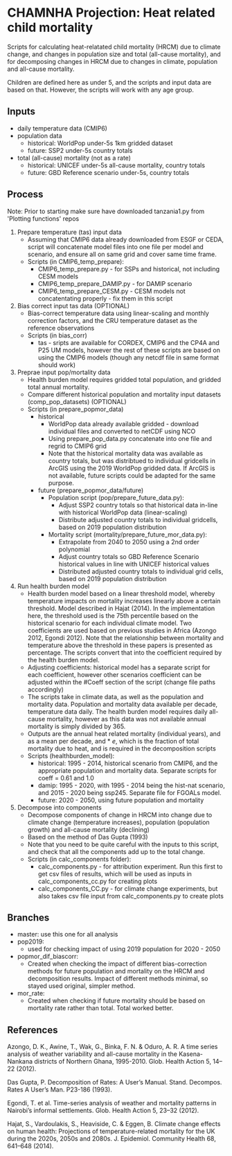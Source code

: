 # CHAMNHA Projection: Heat related child mortality
Scripts for calculating heat-relatated child mortality (HRCM) due to climate change, and changes in population size and total (all-cause mortality), and for decomposing changes in HRCM due to changes in climate, population and all-cause mortality. <br /> 

Children are defined here as under 5, and the scripts and input data are based on that. However, the scripts will work with any age group.

## Inputs
- daily temperature data (CMIP6)
- population data
  - historical: WorldPop under-5s 1km gridded dataset
  - future: SSP2 under-5s country totals 
- total (all-cause) mortality (not as a rate)
  - historical: UNICEF under-5s all-cause mortality, country totals
  - future: GBD Reference scenario under-5s, country totals

## Process

Note: Prior to starting make sure have downloaded tanzania1.py from 'Plotting functions' repos </br>


1. Prepare temperature (tas) input data
   - Assuming that CMIP6 data already downloaded from ESGF or CEDA, script will concatenate model files into one file per model and scenario, and ensure all on same grid and cover same time frame.
   - Scripts (in CMIP6_temp_prepare):
     - CMIP6_temp_prepare.py - for SSPs and historical, not including CESM models
     - CMIP6_temp_prepare_DAMIP.py - for DAMIP scenario
     - CMIP6_temp_prepare_CESM.py - CESM models not concatentating properly - fix them in this script
3. Bias correct input tas data (OPTIONAL)
   - Bias-correct temperature data using linear-scaling and monthly correction factors, and the CRU temperature dataset as the reference observations
   - Scripts (in bias_corr)
     - tas - sripts are available for CORDEX, CMIP6 and the CP4A and P25 UM models, however the rest of these scripts are based on using the CMIP6 models (though any netcdf file in same format should work)
4. Preprae input pop/mortality data
   - Health burden model requires gridded total population, and gridded total annual mortality.
   - Compare different historical population and mortality input datasets (comp_pop_datasets) (OPTIONAL)
   - Scripts (in prepare_popmor_data)
     - historical
       - WorldPop data already available gridded - download individual files and converted to netCDF using NCO
       - Using prepare_pop_data.py concatenate into one file and regrid to CMIP6 grid
       - Note that the historical mortality data was available as country totals, but was distribtued to individual gridcells in ArcGIS using the 2019 WorldPop gridded data. If ArcGIS is not available, future scripts could be adapted for the same purpose.
     - future (prepare_popmor_data/future)
       - Population script (pop/prepare_future_data.py):
         - Adjust SSP2 country totals so that historical data in-line with historical WorldPop data (linear-scaling)
         - Distribute adjusted country totals to individual gridcells, based on 2019 population distribution
       - Mortality script (mortality/prepare_future_mor_data.py):
         - Extrapolate from 2040 to 2050 using a 2nd order polynomial
         - Adjust country totals so GBD Reference Scenario historical values in line with UNICEF historical values
         - Distributed adjusted country totals to individual grid cells, based on 2019 population distribution
5. Run health burden model
   - Health burden model based on a linear threshold model, whereby temperature impacts on mortality increases linearly above a certain threshold. Model described in Hajat (2014). In the implementation here, the threshold used is the 75th percentile based on the historical scenario for each individual climate model. Two coefficients are used based on previous studies in Africa (Azongo 2012, Egondi 2012). Note that the relationship between mortality and temperature above the threshold in these papers is presented as percentage. The scripts convert that into the coefficient required by the health burden model. 
   - Adjusting coefficients: historical model has a separate script for each coefficient, however other scenarios coefficient can be adjusted within the #Coeff section of the script (change file paths accordingly)
   - The scripts take in climate data, as well as the population and mortality data. Population and mortality data available per decade, temperature data daily. The health burden model requires daily all-cause mortality, however as this data was not available annual mortality is simply divided by 365.
   - Outputs are the annual heat related mortality (individual years), and as a mean per decade, and * *e*, which is the fraction of total mortality due to heat, and is required in the decomposition scripts
   - Scripts (healthburden_model):
     - historical: 1995 - 2014, historical scenario from CMIP6, and the appropriate population and mortality data. Separate scripts for coeff = 0.61 and 1.0
     - damip: 1995 - 2020, with 1995 - 2014 being the hist-nat scenario, and 2015 - 2020 being ssp245. Separate file for FGOALs model.
     - future: 2020 - 2050, using future population and mortality
7. Decompose into components
   - Decompose components of change in HRCM into change due to climate change (temperature increases), population (population growth) and all-cause mortality (declining)
   - Based on the method of Das Gupta (1993)
   - Note that you need to be quite careful with the inputs to this script, and check that all the components add up to the total change. 
   - Scripts (in calc_components folder): <br />
     - calc_components.py - for attribution experiment. Run this first to get csv files of results, which will be used as inputs in calc_components_cc.py for creating plots
     - calc_components_CC.py - for climate change experiments, but also takes csv file input from calc_components.py to create plots
## Branches
- master: use this one for all analysis
- pop2019:
  - used for checking impact of using 2019 population for 2020 - 2050
- popmor_dif_biascorr: <br />
  - Created when checking the impact of different bias-correction methods for future population and mortality on the HRCM and decomposition results. Impact of different methods minimal, so stayed used original, simpler method.
- mor_rate:
  - Created when checking if future mortality should be based on mortality rate rather than total. Total worked better.

## References

Azongo, D. K., Awine, T., Wak, G., Binka, F. N. & Oduro, A. R. A time series analysis of weather variability and all-cause mortality in the Kasena-Nankana districts of Northern Ghana, 1995-2010. Glob. Health Action 5, 14–22 (2012).  <br />

Das Gupta, P. Decomposition of Rates: A User’s Manual. Stand. Decompos. Rates A User’s Man. P23-186 (1993). <br />

Egondi, T. et al. Time-series analysis of weather and mortality patterns in Nairobi’s informal settlements. Glob. Health Action 5, 23–32 (2012).  <br />

Hajat, S., Vardoulakis, S., Heaviside, C. & Eggen, B. Climate change effects on human health: Projections of temperature-related mortality for the UK during the 2020s, 2050s and 2080s. J. Epidemiol. Community Health 68, 641–648 (2014).  <br />
